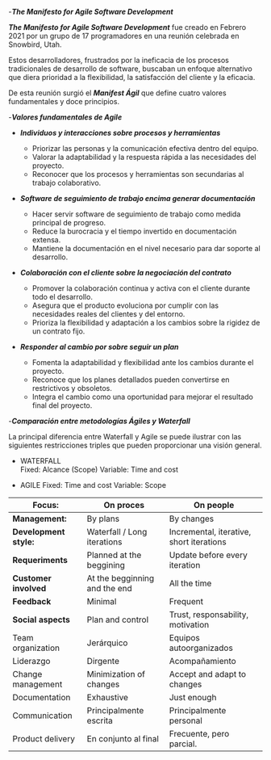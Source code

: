 
-***The Manifesto for Agile Software Development***

***The Manifesto for Agile Software Development*** fue creado en Febrero 2021 por un grupo de 17 programadores en una reunión celebrada en Snowbird, Utah.

Estos desarrolladores, frustrados por la ineficacia de los procesos tradicionales de desarrollo de software, buscaban un enfoque alternativo que diera prioridad a la flexibilidad, la satisfacción del cliente y la eficacia.

De esta reunión surgió el ***Manifest Ágil*** que define cuatro valores fundamentales y doce principios.


-***Valores fundamentales de Agile***

* ***Individuos y interacciones sobre procesos y herramientas*** 
    * Priorizar las personas y la comunicación efectiva dentro del equipo.
    * Valorar la adaptabilidad y la respuesta rápida a las necesidades del proyecto.
    * Reconocer que los procesos y herramientas son secundarias al trabajo colaborativo.
    
* ***Software de seguimiento de trabajo encima generar documentación***

	* Hacer servir software de seguimiento de trabajo como medida principal de progreso.
	* Reduce la burocracia y el tiempo invertido en documentación extensa.
	* Mantiene la documentación en el nivel necesario para dar soporte al desarrollo.
	
* ***Colaboración con el cliente sobre la negociación del contrato***
    * Promover la colaboración continua y activa con el cliente durante todo el desarrollo.
    * Asegura que el producto evoluciona por cumplir con las necesidades reales del clientes y del entorno.
    * Prioriza la flexibilidad y adaptación a los cambios sobre la rigidez de un contrato fijo.
    
* ***Responder al cambio por sobre seguir un plan***
    * Fomenta la adaptabilidad y flexibilidad ante los cambios durante el proyecto.
    * Reconoce que los planes detallados pueden convertirse en restrictivos y obsoletos.
    * Integra el cambio como una oportunidad para mejorar el resultado final del proyecto.


-***Comparación entre metodologías Ágiles y Waterfall***

La principal diferencia entre Waterfall y Agile se puede ilustrar con las siguientes restricciones triples que pueden proporcionar una visión general. 


- WATERFALL                              
Fixed: Alcance (Scope)
Variable: Time and cost

- AGILE
Fixed: Time and cost
Variable: Scope

| Focus:                 | On proces                     | On people                                |
| ---------------------- | ----------------------------- | ---------------------------------------- |
| **Management:**        | By plans                      | By changes                               |
| **Development style:** | Waterfall / Long iterations   | Incremental, iterative, short iterations |
| **Requeriments**       | Planned at the beggining      | Update before every iteration            |
| **Customer involved**  | At the begginning and the end | All the time                             |
| **Feedback**           | Minimal                       | Frequent                                 |
| **Social aspects**     | Plan and control              | Trust, responsability, motivation        |
| Team organization      | Jerárquico                    | Equipos autoorganizados                  |
| Liderazgo              | Dirgente                      | Acompañamiento                           |
| Change management      | Minimization of changes       | Accept and adapt to changes              |
| Documentation          | Exhaustive                    | Just enough                              |
| Communication          | Principalmente escrita        | Principalmente personal                  |
| Product delivery       | En conjunto al final          | Frecuente, pero parcial.                 |




